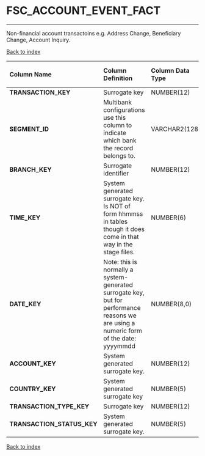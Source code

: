 # FSC_ACCOUNT_EVENT_FACT

---

Non-financial account transactoins e.g. Address Change, Beneficiary Change, Account Inquiry.

[Back to index](./index.md)

| Column Name                | Column Definition                                                                                                                      | Column Data Type   | Column Null Option   | PK   | FK   |
|:---------------------------|:---------------------------------------------------------------------------------------------------------------------------------------|:-------------------|:---------------------|:-----|:-----|
| **TRANSACTION_KEY**        | Surrogate key                                                                                                                          | NUMBER(12)         | Not Null             | No   | Yes  |
| **SEGMENT_ID**             | Multibank configurations use this column to indicate which bank the record belongs to.                                                 | VARCHAR2(128)      | Not Null             | No   | Yes  |
| **BRANCH_KEY**             | Surrogate identifier                                                                                                                   | NUMBER(12)         | Not Null             | No   | Yes  |
| **TIME_KEY**               | System generated surrogate key.  Is NOT of form hhmmss in tables though it does come in that way in the stage files.                   | NUMBER(6)          | Not Null             | No   | Yes  |
| **DATE_KEY**               | Note: this is normally a system-generated surrogate key, but for performance reasons we are using a numeric form of the date: yyyymmdd | NUMBER(8,0)        | Not Null             | No   | Yes  |
| **ACCOUNT_KEY**            | System generated surrogate key.                                                                                                        | NUMBER(12)         | Not Null             | No   | Yes  |
| **COUNTRY_KEY**            | System generated surrogate key                                                                                                         | NUMBER(5)          | Not Null             | No   | Yes  |
| **TRANSACTION_TYPE_KEY**   | Surrogate key                                                                                                                          | NUMBER(12)         | Not Null             | No   | Yes  |
| **TRANSACTION_STATUS_KEY** | System generated surrogate key.                                                                                                        | NUMBER(5)          | Not Null             | No   | Yes  |

[Back to index](./index.md)